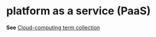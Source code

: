 # platform as a service (PaaS)

**See** [Cloud-computing term collection](~/a-z-word-list-term-collections/term-collections/cloud-computing-terms.md)
